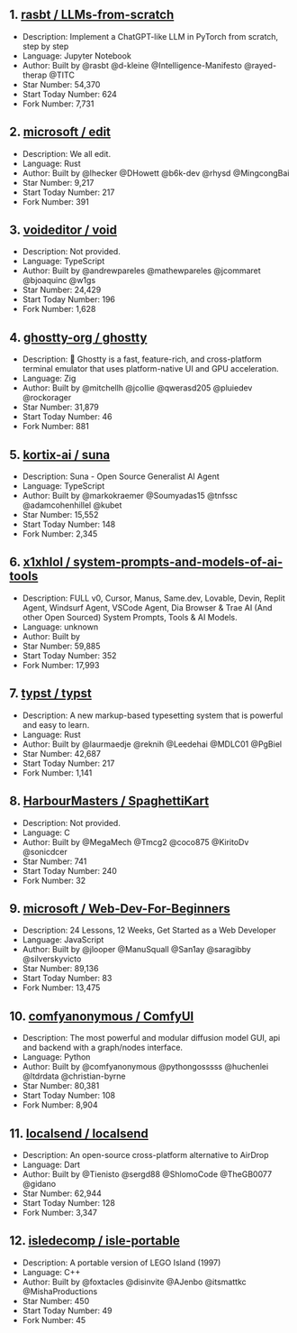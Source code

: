 ## 1. [rasbt / LLMs-from-scratch](https://github.com/rasbt/LLMs-from-scratch)
- Description: Implement a ChatGPT-like LLM in PyTorch from scratch, step by step
- Language: Jupyter Notebook
- Author: Built by @rasbt @d-kleine @Intelligence-Manifesto @rayed-therap @TITC
- Star Number: 54,370
- Start Today Number: 624
- Fork Number: 7,731

## 2. [microsoft / edit](https://github.com/microsoft/edit)
- Description: We all edit.
- Language: Rust
- Author: Built by @lhecker @DHowett @b6k-dev @rhysd @MingcongBai
- Star Number: 9,217
- Start Today Number: 217
- Fork Number: 391

## 3. [voideditor / void](https://github.com/voideditor/void)
- Description: Not provided. 
- Language: TypeScript
- Author: Built by @andrewpareles @mathewpareles @jcommaret @bjoaquinc @w1gs
- Star Number: 24,429
- Start Today Number: 196
- Fork Number: 1,628

## 4. [ghostty-org / ghostty](https://github.com/ghostty-org/ghostty)
- Description: 👻 Ghostty is a fast, feature-rich, and cross-platform terminal emulator that uses platform-native UI and GPU acceleration.
- Language: Zig
- Author: Built by @mitchellh @jcollie @qwerasd205 @pluiedev @rockorager
- Star Number: 31,879
- Start Today Number: 46
- Fork Number: 881

## 5. [kortix-ai / suna](https://github.com/kortix-ai/suna)
- Description: Suna - Open Source Generalist AI Agent
- Language: TypeScript
- Author: Built by @markokraemer @Soumyadas15 @tnfssc @adamcohenhillel @kubet
- Star Number: 15,552
- Start Today Number: 148
- Fork Number: 2,345

## 6. [x1xhlol / system-prompts-and-models-of-ai-tools](https://github.com/x1xhlol/system-prompts-and-models-of-ai-tools)
- Description: FULL v0, Cursor, Manus, Same.dev, Lovable, Devin, Replit Agent, Windsurf Agent, VSCode Agent, Dia Browser & Trae AI (And other Open Sourced) System Prompts, Tools & AI Models.
- Language: unknown
- Author: Built by 
- Star Number: 59,885
- Start Today Number: 352
- Fork Number: 17,993

## 7. [typst / typst](https://github.com/typst/typst)
- Description: A new markup-based typesetting system that is powerful and easy to learn.
- Language: Rust
- Author: Built by @laurmaedje @reknih @Leedehai @MDLC01 @PgBiel
- Star Number: 42,687
- Start Today Number: 217
- Fork Number: 1,141

## 8. [HarbourMasters / SpaghettiKart](https://github.com/HarbourMasters/SpaghettiKart)
- Description: Not provided. 
- Language: C
- Author: Built by @MegaMech @Tmcg2 @coco875 @KiritoDv @sonicdcer
- Star Number: 741
- Start Today Number: 240
- Fork Number: 32

## 9. [microsoft / Web-Dev-For-Beginners](https://github.com/microsoft/Web-Dev-For-Beginners)
- Description: 24 Lessons, 12 Weeks, Get Started as a Web Developer
- Language: JavaScript
- Author: Built by @jlooper @ManuSquall @San1ay @saragibby @silverskyvicto
- Star Number: 89,136
- Start Today Number: 83
- Fork Number: 13,475

## 10. [comfyanonymous / ComfyUI](https://github.com/comfyanonymous/ComfyUI)
- Description: The most powerful and modular diffusion model GUI, api and backend with a graph/nodes interface.
- Language: Python
- Author: Built by @comfyanonymous @pythongosssss @huchenlei @ltdrdata @christian-byrne
- Star Number: 80,381
- Start Today Number: 108
- Fork Number: 8,904

## 11. [localsend / localsend](https://github.com/localsend/localsend)
- Description: An open-source cross-platform alternative to AirDrop
- Language: Dart
- Author: Built by @Tienisto @sergd88 @ShlomoCode @TheGB0077 @gidano
- Star Number: 62,944
- Start Today Number: 128
- Fork Number: 3,347

## 12. [isledecomp / isle-portable](https://github.com/isledecomp/isle-portable)
- Description: A portable version of LEGO Island (1997)
- Language: C++
- Author: Built by @foxtacles @disinvite @AJenbo @itsmattkc @MishaProductions
- Star Number: 450
- Start Today Number: 49
- Fork Number: 45
